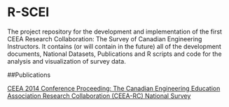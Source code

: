# R-SCEI

The project repository for the development and implementation of the first CEEA Research Collaboration: The Survey of Canadian Engineering Instructors.  It contains (or will contain in the future) all of the development documents, National Datasets, Publications and R scripts and code for the analysis and visualization of survey data.


##Publications

[CEEA 2014 Conference Proceeding: The Canadian Engineering Education Association Research Collaboration (CEEA-RC) National Survey](https://jkaupp.github.io/R-SCEI/)


